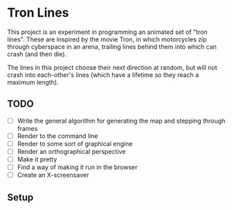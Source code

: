 # Tron Lines

This project is an experiment in programming an animated set of "tron
lines". These are inspired by the movie Tron, in which motorcycles zip
through cyberspace in an arena, trailing lines behind them into which
can crash (and then die).

The lines in this project choose their next direction at random, but
will not crash into each-other's lines (which have a lifetime so they
reach a maximum length).

## TODO

- [ ] Write the general algorithm for generating the map and stepping through
  frames
- [ ] Render to the command line
- [ ] Render to some sort of graphical engine
- [ ] Render an orthographical perspective
- [ ] Make it pretty
- [ ] Find a way of making it run in the browser
- [ ] Create an X-screensaver

## Setup
